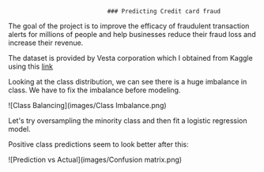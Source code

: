 								### Predicting Credit card fraud

The goal of the project is to improve the efficacy of fraudulent transaction alerts for millions of people and help businesses reduce their fraud loss and increase their revenue.

The dataset is provided by Vesta corporation which I obtained from Kaggle using this [link](https://www.kaggle.com/c/ieee-fraud-detection/)

Looking at the class distribution, we can see there is a huge imbalance in class. We have to fix the imbalance before modeling.

![Class Balancing](images/Class Imbalance.png)


Let's try oversampling the minority class and then fit a logistic regression model.

Positive class predictions seem to look better after this:


![Prediction vs Actual](images/Confusion matrix.png)









